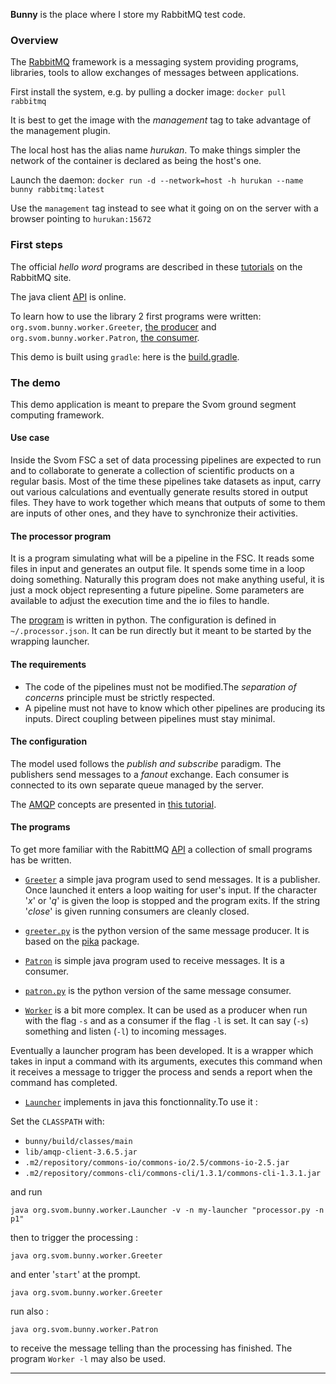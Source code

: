**Bunny** is the place where I store my RabbitMQ test code.

### Overview

The [RabbitMQ](https://www.rabbitmq.com/) framework is a messaging system
providing programs, libraries, tools to allow exchanges of messages between
applications.

First install the system, e.g. by pulling a docker image: `docker pull rabbitmq`

It is best to get the image with the *management* tag to take advantage of the management plugin.

The local host has the alias name *hurukan*. To make things simpler the network of the container 
is declared as being the host's one.

Launch the daemon: `docker run -d --network=host -h hurukan --name bunny rabbitmq:latest`

Use the `management` tag instead to see what it going on on the server with a browser pointing to `hurukan:15672`

### First steps

The official *hello word* programs are described in these [tutorials](https://www.rabbitmq.com/getstarted.html) on the RabbitMQ site.

The java client [API](https://www.rabbitmq.com/releases/rabbitmq-java-client/current-javadoc/) is online.

To learn how to use the library 2 first programs were written: `org.svom.bunny.worker.Greeter`,
[the producer](src/main/java/org/svom/bunny/worker/Greeter.java) and
`org.svom.bunny.worker.Patron`,
[the consumer](src/main/java/org/svom/bunny/worker/Patron.java).

This demo is built using `gradle`: here is the [build.gradle](build.gradle).

### The demo

This demo application is meant to prepare the Svom ground segment computing framework.

#### Use case

Inside the Svom FSC a set of data processing pipelines are expected to run  and to collaborate
to generate a collection of scientific products on a regular basis. Most of the time these pipelines 
take datasets as input, carry out various calculations and eventually generate results stored in output files.
They have to work together which means that outputs of some to them are inputs of other ones, and they have
to synchronize their activities.

#### The processor program

It is a program simulating what will be a pipeline in the FSC. It reads some files in input and generates an output file.
It spends some time in a loop doing something. Naturally this program does not make anything useful, it is just
a mock object representing a future pipeline. Some parameters are available to adjust the execution time and
the io files to handle.

The [program](bin/processor.py) is written in python. The configuration is defined
in `~/.processor.json`. It can be run directly but it meant to be started by the wrapping launcher.

#### The requirements

* The code of the pipelines must not be modified.The *separation of concerns* principle must be strictly respected.
* A pipeline must not have to know which other pipelines are producing its inputs. Direct coupling between pipelines must stay minimal.

#### The configuration

The model used follows the *publish and subscribe* paradigm. The publishers send messages to a *fanout* exchange.
Each consumer is connected to its own separate queue managed by the server.

The [AMQP](https://www.amqp.org/) concepts are presented in
[this tutorial](https://www.rabbitmq.com/tutorials/amqp-concepts.html).

#### The programs

To get more familiar with the RabittMQ [API](https://www.rabbitmq.com/releases/rabbitmq-java-client/current-javadoc/) a collection
of small programs has be written.

* [`Greeter`](src/main/java/org/svom/bunny/worker/Greeter.java) a simple java program used to send messages. It is a publisher. Once launched it enters a loop waiting for user's input.
If the character '*x*' or '*q*' is given the loop is stopped and the program exits. If the string '*close*' is given running consumers
are cleanly closed.

* [`greeter.py`](bin/greeter.py) is the python version of the same message producer. It is based on the
[pika](https://pika.readthedocs.io/en/0.10.0/modules/index.html) package.

* [`Patron`](src/main/java/org/svom/bunny/worker/Patron.java) is simple java program used to receive messages. It is a consumer.

* [`patron.py`](bin/patrib.py) is the python version of the same message consumer.

* [`Worker`](src/main/java/org/svom/bunny/worker/Worker.java) is a bit more complex. It can be used as a producer when run with the flag `-s` and as a consumer if the flag `-l` is set.
It can say (`-s`) something and listen (`-l`) to incoming messages.

Eventually a launcher program has been developed. It is a wrapper which takes in input a command with its arguments, executes this command when
it receives a message to trigger the process and sends a report when the command has completed.

* [`Launcher`](src/main/java/org/svom/bunny/worker/Launcher.java) implements in java this fonctionnality.To use it :

Set the `CLASSPATH` with:
 * `bunny/build/classes/main`
 * `lib/amqp-client-3.6.5.jar`
 * `.m2/repository/commons-io/commons-io/2.5/commons-io-2.5.jar`
 * `.m2/repository/commons-cli/commons-cli/1.3.1/commons-cli-1.3.1.jar`

and run

`java org.svom.bunny.worker.Launcher -v -n my-launcher "processor.py -n p1"`

then to trigger the processing :

`java org.svom.bunny.worker.Greeter`

and enter '`start`' at the prompt.

`java org.svom.bunny.worker.Greeter`

run also :

`java org.svom.bunny.worker.Patron`

to receive the message telling than the processing has finished.
The program `Worker -l` may also be used.


---